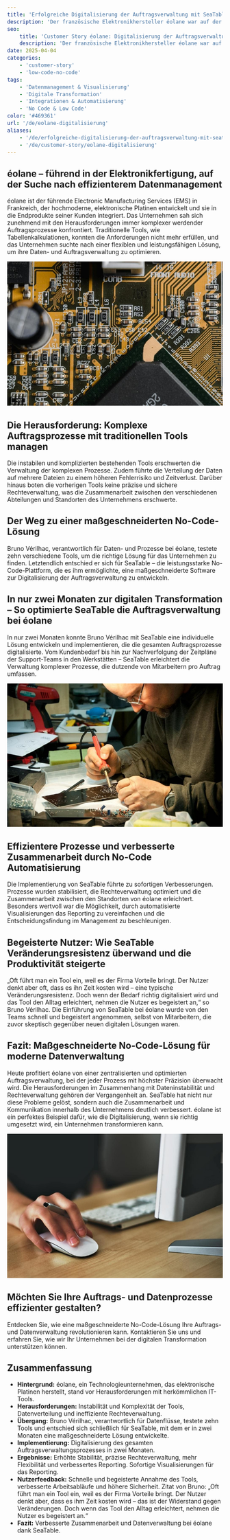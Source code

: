 ```yaml
---
title: 'Erfolgreiche Digitalisierung der Auftragsverwaltung mit SeaTable – ein Use Case von éolane'
description: 'Der französische Elektronikhersteller éolane war auf der Suche nach einer DSGVO-konformen Lösung für seine zunehmend komplexere Auftragsverwaltung. Sie fanden SeaTable.'
seo:
    title: 'Customer Story éolane: Digitalisierung der Auftragsverwaltung'
    description: 'Der französische Elektronikhersteller éolane war auf der Suche nach einer DSGVO-konformen Lösung für seine zunehmend komplexere Auftragsverwaltung'
date: 2025-04-04
categories:
    - 'customer-story'
    - 'low-code-no-code'
tags:
    - 'Datenmanagement & Visualisierung'
    - 'Digitale Transformation'
    - 'Integrationen & Automatisierung'
    - 'No Code & Low Code'
color: '#469361'
url: '/de/eolane-digitalisierung'
aliases:
    - '/de/erfolgreiche-digitalisierung-der-auftragsverwaltung-mit-seatable-ein-use-case-von-eolane'
    - '/de/customer-story/eolane-digitalisierung'
---
```


## éolane – führend in der Elektronikfertigung, auf der Suche nach effizienterem Datenmanagement

éolane ist der führende Electronic Manufacturing Services (EMS) in Frankreich, der hochmoderne, elektronische Platinen entwickelt und sie in die Endprodukte seiner Kunden integriert. Das Unternehmen sah sich zunehmend mit den Herausforderungen immer komplexer werdender Auftragsprozesse konfrontiert. Traditionelle Tools, wie Tabellenkalkulationen, konnten die Anforderungen nicht mehr erfüllen, und das Unternehmen suchte nach einer flexiblen und leistungsfähigen Lösung, um ihre Daten- und Auftragsverwaltung zu optimieren.

![Bild Platinen von éolane](pexels-tima-miroshnichenko-6755080.jpg)

## Die Herausforderung: Komplexe Auftragsprozesse mit traditionellen Tools managen

Die instabilen und komplizierten bestehenden Tools erschwerten die Verwaltung der komplexen Prozesse. Zudem führte die Verteilung der Daten auf mehrere Dateien zu einem höheren Fehlerrisiko und Zeitverlust. Darüber hinaus boten die vorherigen Tools keine präzise und sichere Rechteverwaltung, was die Zusammenarbeit zwischen den verschiedenen Abteilungen und Standorten des Unternehmens erschwerte.

## Der Weg zu einer maßgeschneiderten No-Code-Lösung

Bruno Vérilhac, verantwortlich für Daten- und Prozesse bei éolane, testete zehn verschiedene Tools, um die richtige Lösung für das Unternehmen zu finden. Letztendlich entschied er sich für SeaTable – die leistungsstarke No-Code-Plattform, die es ihm ermöglichte, eine maßgeschneiderte Software zur Digitalisierung der Auftragsverwaltung zu entwickeln.

## In nur zwei Monaten zur digitalen Transformation – So optimierte SeaTable die Auftragsverwaltung bei éolane

In nur zwei Monaten konnte Bruno Vérilhac mit SeaTable eine individuelle Lösung entwickeln und implementieren, die die gesamten Auftragsprozesse digitalisierte. Vom Kundenbedarf bis hin zur Nachverfolgung der Zeitpläne der Support-Teams in den Werkstätten – SeaTable erleichtert die Verwaltung komplexer Prozesse, die dutzende von Mitarbeitern pro Auftrag umfassen.

![Arbeiten an einer Platine von éolane](pexels-www-erzetich-com-2517330.jpg)

## Effizientere Prozesse und verbesserte Zusammenarbeit durch No-Code Automatisierung

Die Implementierung von SeaTable führte zu sofortigen Verbesserungen. Prozesse wurden stabilisiert, die Rechteverwaltung optimiert und die Zusammenarbeit zwischen den Standorten von éolane erleichtert. Besonders wertvoll war die Möglichkeit, durch automatisierte Visualisierungen das Reporting zu vereinfachen und die Entscheidungsfindung im Management zu beschleunigen.

## Begeisterte Nutzer: Wie SeaTable Veränderungsresistenz überwand und die Produktivität steigerte

„Oft führt man ein Tool ein, weil es der Firma Vorteile bringt. Der Nutzer denkt aber oft, dass es ihn Zeit kosten wird – eine typische Veränderungsresistenz. Doch wenn der Bedarf richtig digitalisiert wird und das Tool den Alltag erleichtert, nehmen die Nutzer es begeistert an,“ so Bruno Vérilhac. Die Einführung von SeaTable bei éolane wurde von den Teams schnell und begeistert angenommen, selbst von Mitarbeitern, die zuvor skeptisch gegenüber neuen digitalen Lösungen waren.

## Fazit: Maßgeschneiderte No-Code-Lösung für moderne Datenverwaltung

Heute profitiert éolane von einer zentralisierten und optimierten Auftragsverwaltung, bei der jeder Prozess mit höchster Präzision überwacht wird. Die Herausforderungen im Zusammenhang mit Dateninstabilität und Rechteverwaltung gehören der Vergangenheit an. SeaTable hat nicht nur diese Probleme gelöst, sondern auch die Zusammenarbeit und Kommunikation innerhalb des Unternehmens deutlich verbessert. éolane ist ein perfektes Beispiel dafür, wie die Digitalisierung, wenn sie richtig umgesetzt wird, ein Unternehmen transformieren kann.

![digitale Auftragsverwaltung mit SeaTable](pexels-vojtech-okenka-127162-392018.jpg)

## Möchten Sie Ihre Auftrags- und Datenprozesse effizienter gestalten?

Entdecken Sie, wie eine maßgeschneiderte No-Code-Lösung Ihre Auftrags- und Datenverwaltung revolutionieren kann. Kontaktieren Sie uns und erfahren Sie, wie wir Ihr Unternehmen bei der digitalen Transformation unterstützen können.

## Zusammenfassung

- **Hintergrund:** éolane, ein Technologieunternehmen, das elektronische Platinen herstellt, stand vor Herausforderungen mit herkömmlichen IT-Tools.
- **Herausforderungen:** Instabilität und Komplexität der Tools, Datenverteilung und ineffiziente Rechteverwaltung.
- **Übergang:** Bruno Vérilhac, verantwortlich für Datenflüsse, testete zehn Tools und entschied sich schließlich für SeaTable, mit dem er in zwei Monaten eine maßgeschneiderte Lösung entwickelte.
- **Implementierung:** Digitalisierung des gesamten Auftragsverwaltungsprozesses in zwei Monaten.
- **Ergebnisse:** Erhöhte Stabilität, präzise Rechteverwaltung, mehr Flexibilität und verbessertes Reporting. Sofortige Visualisierungen für das Reporting.
- **Nutzerfeedback:** Schnelle und begeisterte Annahme des Tools, verbesserte Arbeitsabläufe und höhere Sicherheit. Zitat von Bruno: „Oft führt man ein Tool ein, weil es der Firma Vorteile bringt. Der Nutzer denkt aber, dass es ihm Zeit kosten wird – das ist der Widerstand gegen Veränderungen. Doch wenn das Tool den Alltag erleichtert, nehmen die Nutzer es begeistert an.“
- **Fazit:** Verbesserte Zusammenarbeit und Datenverwaltung bei éolane dank SeaTable.
